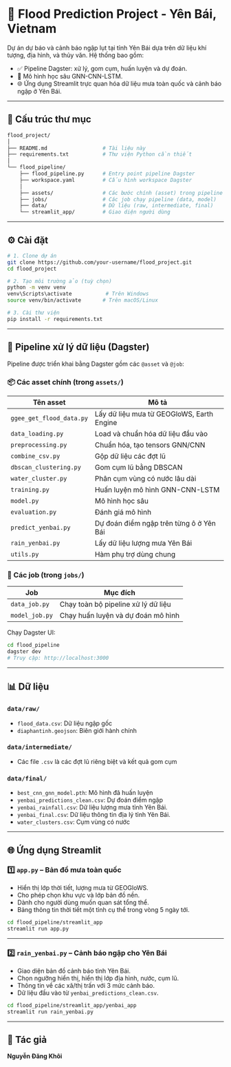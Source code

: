 # 🌊 Flood Prediction Project - Yên Bái, Vietnam

Dự án dự báo và cảnh báo ngập lụt tại tỉnh Yên Bái dựa trên dữ liệu khí tượng, địa hình, và thủy văn. Hệ thống bao gồm:

- ✅ Pipeline Dagster: xử lý, gom cụm, huấn luyện và dự đoán.
- 🧠 Mô hình học sâu GNN-CNN-LSTM.
- 🌐 Ứng dụng Streamlit trực quan hóa dữ liệu mưa toàn quốc và cảnh báo ngập ở Yên Bái.

---

## 📂 Cấu trúc thư mục

```bash
flood_project/
│
├── README.md                  # Tài liệu này
├── requirements.txt           # Thư viện Python cần thiết
│
└── flood_pipeline/
    ├── flood_pipeline.py      # Entry point pipeline Dagster
    ├── workspace.yaml         # Cấu hình workspace Dagster
    │
    ├── assets/                # Các bước chính (asset) trong pipeline
    ├── jobs/                  # Các job chạy pipeline (data, model)
    ├── data/                  # Dữ liệu (raw, intermediate, final)
    └── streamlit_app/         # Giao diện người dùng
````

---

## ⚙️ Cài đặt

```bash
# 1. Clone dự án
git clone https://github.com/your-username/flood_project.git
cd flood_project

# 2. Tạo môi trường ảo (tuỳ chọn)
python -m venv venv
venv\Scripts\activate           # Trên Windows
source venv/bin/activate       # Trên macOS/Linux

# 3. Cài thư viện
pip install -r requirements.txt
```

---

## 🔁 Pipeline xử lý dữ liệu (Dagster)

Pipeline được triển khai bằng Dagster gồm các `@asset` và `@job`:

### 📦 Các asset chính (trong `assets/`)

| Tên asset                | Mô tả                                     |
| ------------------------ | ----------------------------------------- |
| `ggee_get_flood_data.py` | Lấy dữ liệu mưa từ GEOGloWS, Earth Engine |
| `data_loading.py`        | Load và chuẩn hóa dữ liệu đầu vào         |
| `preprocessing.py`       | Chuẩn hóa, tạo tensors GNN/CNN            |
| `combine_csv.py`         | Gộp dữ liệu các đợt lũ                    |
| `dbscan_clustering.py`   | Gom cụm lũ bằng DBSCAN                    |
| `water_cluster.py`       | Phân cụm vùng có nước lâu dài             |
| `training.py`            | Huấn luyện mô hình GNN-CNN-LSTM           |
| `model.py`               | Mô hình học sâu                           |
| `evaluation.py`          | Đánh giá mô hình                          |
| `predict_yenbai.py`      | Dự đoán điểm ngập trên từng ô ở Yên Bái   |
| `rain_yenbai.py`         | Lấy dữ liệu lượng mưa Yên Bái             |
| `utils.py`               | Hàm phụ trợ dùng chung                    |

### 🧩 Các job (trong `jobs/`)

| Job            | Mục đích                            |
| -------------- | ----------------------------------- |
| `data_job.py`  | Chạy toàn bộ pipeline xử lý dữ liệu |
| `model_job.py` | Chạy huấn luyện và dự đoán mô hình  |

Chạy Dagster UI:

```bash
cd flood_pipeline
dagster dev
# Truy cập: http://localhost:3000
```

---

## 📊 Dữ liệu

### `data/raw/`

* `flood_data.csv`: Dữ liệu ngập gốc
* `diaphantinh.geojson`: Biên giới hành chính

### `data/intermediate/`

* Các file `.csv` là các đợt lũ riêng biệt và kết quả gom cụm

### `data/final/`

* `best_cnn_gnn_model.pth`: Mô hình đã huấn luyện
* `yenbai_predictions_clean.csv`: Dự đoán điểm ngập
* `yenbai_rainfall.csv`: Dữ liệu lượng mưa tỉnh Yên Bái.
* `yenbai_final.csv`: Dữ liệu thông tin địa lý tỉnh Yên Bái.
* `water_clusters.csv`: Cụm vùng có nước

---

## 🌐 Ứng dụng Streamlit

### 1️⃣ `app.py` – **Bản đồ mưa toàn quốc**

* Hiển thị lớp thời tiết, lượng mưa từ GEOGloWS.
* Cho phép chọn khu vực và lớp bản đồ nền.
* Dành cho người dùng muốn quan sát tổng thể.
* Bảng thông tin thời tiết một tỉnh cụ thể trong vòng 5 ngày tới.

```bash
cd flood_pipeline/streamlit_app
streamlit run app.py
```

---

### 2️⃣ `rain_yenbai.py` – **Cảnh báo ngập cho Yên Bái**

* Giao diện bản đồ cảnh báo tỉnh Yên Bái.
* Chọn ngưỡng hiển thị, hiển thị lớp địa hình, nước, cụm lũ.
* Thông tin về các xã/thị trấn với 3 mức cảnh báo.
* Dữ liệu đầu vào từ `yenbai_predictions_clean.csv`.

```bash
cd flood_pipeline/streamlit_app/yenbai_app
streamlit run rain_yenbai.py
```

---

## 📌 Tác giả

**Nguyễn Đăng Khôi**



